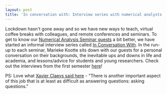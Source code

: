```yaml
---
layout: post
title: 'In conversation with: Interview series with numerical analysts'
---
```


Lockdown hasn't gone away and so we have new ways to teach, virtual coffee breaks with colleagues, and remote conferences and seminars.
To get to know our  [Numerical Analysis Seminar guests](https://www.tudelft.nl/en/tu-delft-institute-for-computational-science-and-engineering/events/dcse-conferences/numerical-analysis-seminars/) a bit better, we have started an informal interview series called [In Conversation With](https://www.tudelft.nl/en/tu-delft-institute-for-computational-science-and-engineering/events/in-conversation-with).
In the run-up to each seminar, Marieke Kootte sits down with our guests for a personal conversation on their backgrounds, the inevitable ups and downs in life and academia, and lessons/advice for students and young researchers.
Check out the interviews from the first semester [here](https://www.tudelft.nl/en/tu-delft-institute-for-computational-science-and-engineering/events/in-conversation-with)!

PS: Love what [Xavier Claeys said here](https://www.tudelft.nl/en/tu-delft-institute-for-computational-science-and-engineering/events/in-conversation-with/xavier-claeys) - "There is another important aspect of this job that is at least as difficult as answering questions: asking questions."
